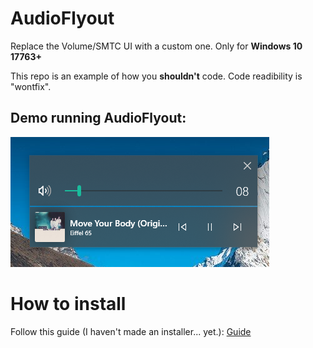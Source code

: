 # AudioFlyout
Replace the Volume/SMTC UI with a custom one. Only for **Windows 10 17763+**

This repo is an example of how you **shouldn't** code. Code readibility is "wontfix".


## Demo running AudioFlyout:
![demo](demo/demo.png "AudioFlyout window demo")


# How to install
Follow this guide (I haven't made an installer... yet.): [Guide](guide.md)

